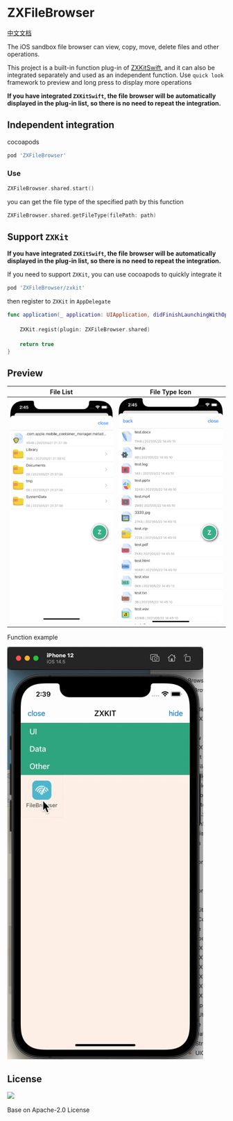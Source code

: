 # ZXFileBrowser

[中文文档](./README_zh.md)


The iOS sandbox file browser can view, copy, move, delete files and other operations.

This project is a built-in function plug-in of [ZXKitSwift](https://github.com/ZXKitCode/ZXKitSwift), and it can also be integrated separately and used as an independent function. Use `quick look` framework to preview and long press to display more operations

**If you have integrated `ZXKitSwift`, the file browser will be automatically displayed in the plug-in list, so there is no need to repeat the integration.**


## Independent integration

cocoapods

```ruby
pod 'ZXFileBrowser'
```

### Use

```swift
ZXFileBrowser.shared.start()
```

you can get the file type of the specified path by this function

```swift
ZXFileBrowser.shared.getFileType(filePath: path)
```

## Support `ZXKit`

**If you have integrated `ZXKitSwift`, the file browser will be automatically displayed in the plug-in list, so there is no need to repeat the integration.**

If you need to support `ZXKit`, you can use cocoapods to quickly integrate it

```ruby
pod 'ZXFileBrowser/zxkit'
```

then register to `ZXKit` in `AppDelegate`

```swift
func application(_ application: UIApplication, didFinishLaunchingWithOptions launchOptions: [UIApplication.LaunchOptionsKey: Any]?) -> Bool {
	
	ZXKit.regist(plugin: ZXFileBrowser.shared)
	
	return true
}
```

## Preview

|File List|File Type Icon|
|----|----|
|![](./preview/demo2.png)|![](./preview/demo1.png)|

Function example

![](./preview/preview.gif)

## License

![](https://camo.githubusercontent.com/eb9066a6d8e0950066f3757c420e3a607c0929583b48ebda6fd9a6f50ccfc8f1/68747470733a2f2f7777772e6170616368652e6f72672f696d672f41534632307468416e6e69766572736172792e6a7067)

Base on Apache-2.0 License
